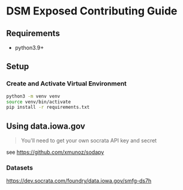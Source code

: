 # DSM Exposed Contributing Guide

## Requirements

- python3.9+

## Setup


### Create and Activate Virtual Environment

```zsh
python3 -m venv venv
source venv/bin/activate
pip install -r requirements.txt
```

## Using data.iowa.gov

> You'll need to get your own socrata API key and secret

see https://github.com/xmunoz/sodapy


### Datasets

https://dev.socrata.com/foundry/data.iowa.gov/smfg-ds7h